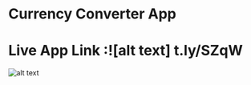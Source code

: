 # Currency Converter App
# Live App Link :![alt text] t.ly/SZqW

![alt text](https://media-exp1.licdn.com/dms/image/C5622AQErVd-dqv-dcw/feedshare-shrink_800/0/1633345386358?e=1637798400&v=beta&t=h-303Hcxzvy4YQfmKSeETlzhCPn_Vxz_ZpWB9FKz8yk)
